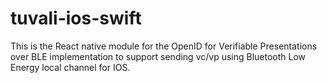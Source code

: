 # tuvali-ios-swift
This is the React native module for the OpenID for Verifiable Presentations over BLE implementation to support sending vc/vp using Bluetooth Low Energy local channel for IOS.
